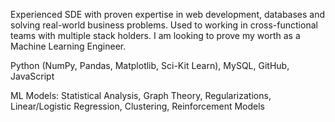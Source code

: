 Experienced SDE with proven expertise in web development, databases and solving real-world business problems. Used to working in cross-functional teams with multiple stack holders. I am looking to prove my worth as a Machine Learning Engineer.

Python (NumPy, Pandas, Matplotlib, Sci-Kit Learn), MySQL, GitHub, JavaScript 

ML Models: Statistical Analysis, Graph Theory, Regularizations, Linear/Logistic Regression, Clustering, Reinforcement Models 
